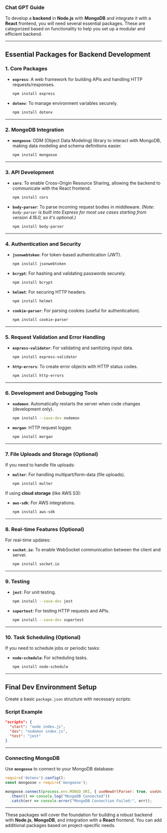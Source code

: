 ### Chat GPT Guide

To develop a **backend** in **Node.js** with **MongoDB** and integrate it with a **React** frontend, you will need several essential packages. These are categorized based on functionality to help you set up a modular and efficient backend.

---

## **Essential Packages for Backend Development**

### **1. Core Packages**
- **`express`**: A web framework for building APIs and handling HTTP requests/responses.
  ```bash
  npm install express
  ```

- **`dotenv`**: To manage environment variables securely.
  ```bash
  npm install dotenv
  ```

---

### **2. MongoDB Integration**
- **`mongoose`**: ODM (Object Data Modeling) library to interact with MongoDB, making data modeling and schema definitions easier.
  ```bash
  npm install mongoose
  ```

---

### **3. API Development**
- **`cors`**: To enable Cross-Origin Resource Sharing, allowing the backend to communicate with the React frontend.
  ```bash
  npm install cors
  ```

- **`body-parser`**: To parse incoming request bodies in middleware.
  *(Note: `body-parser` is built into Express for most use cases starting from version 4.16.0, so it's optional.)*
  ```bash
  npm install body-parser
  ```

---

### **4. Authentication and Security**
- **`jsonwebtoken`**: For token-based authentication (JWT).
  ```bash
  npm install jsonwebtoken
  ```

- **`bcrypt`**: For hashing and validating passwords securely.
  ```bash
  npm install bcrypt
  ```

- **`helmet`**: For securing HTTP headers.
  ```bash
  npm install helmet
  ```

- **`cookie-parser`**: For parsing cookies (useful for authentication).
  ```bash
  npm install cookie-parser
  ```

---

### **5. Request Validation and Error Handling**
- **`express-validator`**: For validating and sanitizing input data.
  ```bash
  npm install express-validator
  ```

- **`http-errors`**: To create error objects with HTTP status codes.
  ```bash
  npm install http-errors
  ```

---

### **6. Development and Debugging Tools**
- **`nodemon`**: Automatically restarts the server when code changes (development only).
  ```bash
  npm install --save-dev nodemon
  ```

- **`morgan`**: HTTP request logger.
  ```bash
  npm install morgan
  ```

---

### **7. File Uploads and Storage (Optional)**
If you need to handle file uploads:
- **`multer`**: For handling multipart/form-data (file uploads).
  ```bash
  npm install multer
  ```

If using **cloud storage** (like AWS S3):
- **`aws-sdk`**: For AWS integrations.
  ```bash
  npm install aws-sdk
  ```

---

### **8. Real-time Features (Optional)**
For real-time updates:
- **`socket.io`**: To enable WebSocket communication between the client and server.
  ```bash
  npm install socket.io
  ```

---

### **9. Testing**
- **`jest`**: For unit testing.
  ```bash
  npm install --save-dev jest
  ```

- **`supertest`**: For testing HTTP requests and APIs.
  ```bash
  npm install --save-dev supertest
  ```

---

### **10. Task Scheduling (Optional)**
If you need to schedule jobs or periodic tasks:
- **`node-schedule`**: For scheduling tasks.
  ```bash
  npm install node-schedule
  ```

---

## **Final Dev Environment Setup**
Create a basic `package.json` structure with necessary scripts:

### **Script Example**
```json
"scripts": {
  "start": "node index.js",
  "dev": "nodemon index.js",
  "test": "jest"
}
```

---

### **Connecting MongoDB**
Use **`mongoose`** to connect to your MongoDB database:

```javascript
require('dotenv').config();
const mongoose = require('mongoose');

mongoose.connect(process.env.MONGO_URI, { useNewUrlParser: true, useUnifiedTopology: true })
  .then(() => console.log("MongoDB Connected"))
  .catch(err => console.error("MongoDB Connection Failed:", err));
```

---

These packages will cover the foundation for building a robust backend with **Node.js**, **MongoDB**, and integration with a **React** frontend. You can add additional packages based on project-specific needs.